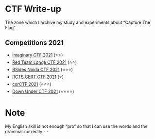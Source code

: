 # CTF Write-up
The zone which I archive my study and experiments about “Capture The Flag”.

## Competitions 2021
- [Imaginary CTF 2021](ImaginaryCTF/WRITEUP.md) (⭐⭐)
- [Red Team Longe CTF 2021](RedTeamLongeCTF/WRITEUP.md) (⭐⭐)
- [BSides Noida CTF 2021](BSidesNoidaCTF/WRITEUP.md) (⭐⭐⭐)
- [RCTS CERT CTF 2021](RCTSCERTCTF/WRITEUP.md) (⭐)
- [corCTF 2021](corCTF/WRITEUP.md) (⭐⭐⭐)
- [Down Under CTF 2021](ductf/WRITEUP.md) (⭐⭐⭐⭐)

# Note
My English skill is not enough “pro” so that I can use the words and the grammar correctly -.-
